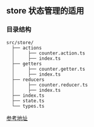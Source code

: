 
## store 状态管理的适用


### 目录结构
```
src/store/
  ├── actions
  │     ├── counter.action.ts
  │     ├── index.ts
  ├── getters
  │     ├── counter.getter.ts
  │     ├── index.ts
  ├── reducers
  │     ├── counter.reducer.ts
  │     ├── index.ts
  ├── index.ts
  ├── state.ts
  └── types.ts
```


[参考地址](https://github.com/ngrx/platform/blob/master/docs/store/README.md)